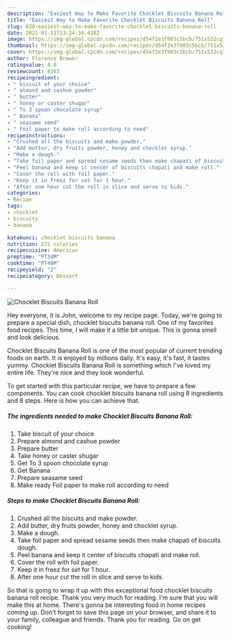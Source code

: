 ```yaml
---
description: "Easiest Way to Make Favorite Chocklet Biscuits Banana Roll"
title: "Easiest Way to Make Favorite Chocklet Biscuits Banana Roll"
slug: 630-easiest-way-to-make-favorite-chocklet-biscuits-banana-roll
date: 2021-01-11T13:24:34.418Z
image: https://img-global.cpcdn.com/recipes/d54f2e3f903c5bcb/751x532cq70/chocklet-biscuits-banana-roll-recipe-main-photo.jpg
thumbnail: https://img-global.cpcdn.com/recipes/d54f2e3f903c5bcb/751x532cq70/chocklet-biscuits-banana-roll-recipe-main-photo.jpg
cover: https://img-global.cpcdn.com/recipes/d54f2e3f903c5bcb/751x532cq70/chocklet-biscuits-banana-roll-recipe-main-photo.jpg
author: Florence Brewer
ratingvalue: 4.8
reviewcount: 8363
recipeingredient:
- " biscuit of your choice"
- " almond and cashue powder"
- " butter"
- " honey or caster shugar"
- " To 3 spoon chocolate syrup"
- " Banana"
- " seasame seed"
- " Foil paper to make roll according to need"
recipeinstructions:
- "Crushed all the biscuits and make powder."
- "Add butter, dry fruits powder, honey and chocklet syrup."
- "Make a dough."
- "Take foil paper and spread sesame seeds then make chapati of biscuits dough."
- "Peel banana and keep it center of biscuits chapati and make roll."
- "Cover the roll with foil paper."
- "Keep it in freez for set for 1 hour."
- "After one hour cut the roll in slice and serve to kids."
categories:
- Recipe
tags:
- chocklet
- biscuits
- banana

katakunci: chocklet biscuits banana 
nutrition: 272 calories
recipecuisine: American
preptime: "PT34M"
cooktime: "PT46M"
recipeyield: "2"
recipecategory: Dessert

---
```



![Chocklet Biscuits Banana Roll](https://img-global.cpcdn.com/recipes/d54f2e3f903c5bcb/751x532cq70/chocklet-biscuits-banana-roll-recipe-main-photo.jpg)

Hey everyone, it is John, welcome to my recipe page. Today, we're going to prepare a special dish, chocklet biscuits banana roll. One of my favorites food recipes. This time, I will make it a little bit unique. This is gonna smell and look delicious.

Chocklet Biscuits Banana Roll is one of the most popular of current trending foods on earth. It is enjoyed by millions daily. It's easy, it's fast, it tastes yummy. Chocklet Biscuits Banana Roll is something which I've loved my entire life. They're nice and they look wonderful.




To get started with this particular recipe, we have to prepare a few components. You can cook chocklet biscuits banana roll using 8 ingredients and 8 steps. Here is how you can achieve that.

<!--inarticleads1-->

##### The ingredients needed to make Chocklet Biscuits Banana Roll:

1. Take  biscuit of your choice
1. Prepare  almond and cashue powder
1. Prepare  butter
1. Take  honey or caster shugar
1. Get  To 3 spoon chocolate syrup
1. Get  Banana
1. Prepare  seasame seed
1. Make ready  Foil paper to make roll according to need




<!--inarticleads2-->

##### Steps to make Chocklet Biscuits Banana Roll:

1. Crushed all the biscuits and make powder.
1. Add butter, dry fruits powder, honey and chocklet syrup.
1. Make a dough.
1. Take foil paper and spread sesame seeds then make chapati of biscuits dough.
1. Peel banana and keep it center of biscuits chapati and make roll.
1. Cover the roll with foil paper.
1. Keep it in freez for set for 1 hour.
1. After one hour cut the roll in slice and serve to kids.




So that is going to wrap it up with this exceptional food chocklet biscuits banana roll recipe. Thank you very much for reading. I'm sure that you will make this at home. There's gonna be interesting food in home recipes coming up. Don't forget to save this page on your browser, and share it to your family, colleague and friends. Thank you for reading. Go on get cooking!
